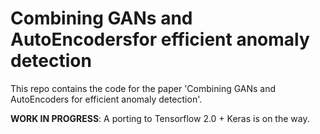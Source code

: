 # Combining GANs and AutoEncodersfor efficient anomaly detection

This repo contains the code for the paper 'Combining GANs and AutoEncoders for efficient anomaly detection'.

**WORK IN PROGRESS**: A porting to Tensorflow 2.0 + Keras is on the way.
